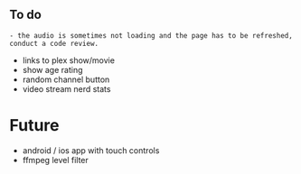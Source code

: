 ## To do

    - the audio is sometimes not loading and the page has to be refreshed, conduct a code review.

- links to plex show/movie
- show age rating
- random channel button
- video stream nerd stats
  
  

# Future

- android / ios app with touch controls
- ffmpeg level filter
